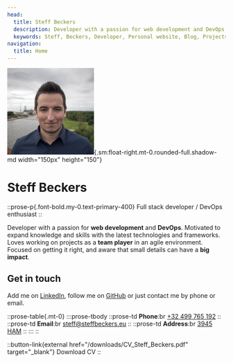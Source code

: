 ```yaml
---
head:
  title: Steff Beckers
  description: Developer with a passion for web development and DevOps. Motivated to expand knowledge and skills with the latest technologies and frameworks. Loves working on projects as a team player in an agile environment. Focused on getting it right, and aware that small details can have a big impact.
  keywords: Steff, Beckers, Developer, Personal website, Blog, Projects, Resume, CV, Contact
navigation:
  title: Home
---
```


![Steff](/images/Steff.jpg){.sm:float-right.mt-0.rounded-full.shadow-md width="150px" height="150"}

# Steff Beckers

::prose-p{.font-bold.my-0.text-primary-400}
Full stack developer / DevOps enthusiast
::

Developer with a passion for **web development** and **DevOps**. Motivated to expand knowledge and skills with the latest technologies and frameworks.\
Loves working on projects as a **team player** in an agile environment. Focused on getting it right, and aware that small details can have a **big impact**.

## Get in touch

Add me on [LinkedIn](https://linkedin.com/in/steffbeckers), follow me on [GitHub](https://github.com/steffbeckers) or just contact me by phone or email.

::prose-table{.mt-0}
  :::prose-tbody
    ::prose-td
      **Phone**:br
      [+32 499 765 192](tel:+32499765192)
    ::
    ::prose-td
      **Email**:br
      [steff@steffbeckers.eu](mailto:steff@steffbeckers.eu)
    ::
    ::prose-td
      **Address**:br
      [3945 HAM](https://goo.gl/maps/KyGduB3qTaBZVPR46)
    ::
  :::
::

::button-link{external href="/downloads/CV_Steff_Beckers.pdf" target="_blank"}
Download CV
::